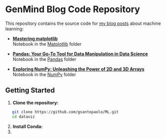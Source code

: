 # GenMind Blog Code Repository

This repository contains the source code for [my blog posts](https://genmind.ch) about machine learning:

- **[Mastering matplotlib](https://genmind.ch/mastering-matplotlib/)**  
Notebook in the [Matplotlib](https://github.com/gsantopaolo/ML/tree/main/matplotlib) folder

- **[Pandas: Your Go-To Tool for Data Manipulation in Data Science](https://genmind.ch/pandas-your-go-to-tool-for-data-manipulation-in-data-science/)**  
Notebook in the [Pandas](https://github.com/gsantopaolo/ML/tree/main/pandas) folder

- **[Exploring NumPy: Unleashing the Power of 2D and 3D Arrays](https://genmind.ch/exploring-numpy-unleashing-the-power-of-2d-and-3d-arrays/)**  
Notebook in the [NumPy](https://github.com/gsantopaolo/ML/tree/main/numpy) folder

## Getting Started

1. **Clone the repository:**
```bash
   git clone https://github.com/gsantopaolo/ML.git
   cd dataviz
```
2. **Install Conda:**
3. 

